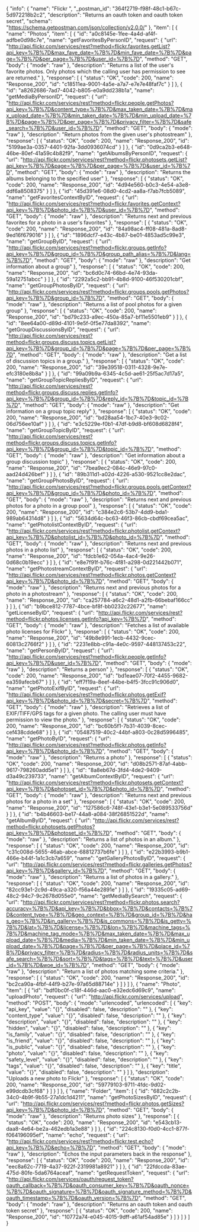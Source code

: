 {
  "info": {
    "name": "Flickr ",
    "_postman_id": "364f2719-f98f-48c1-b67c-5d972218b2c2",
    "description": "Returns an oauth token and oauth token secret",
    "schema": "https://schema.getpostman.com/json/collection/v2.0.0/"
  },
  "item": [
    {
      "name": "Photos",
      "item": [
        {
          "id": "a0c8145e-1fee-4a4d-af4f-adfbe0d98c7e",
          "name": "getFavoritesByPersonID",
          "request": {
            "url": "http://api.flickr.com/services/rest?method=flickr.favorites.getList?api_key=%7B%7D&max_fave_date=%7B%7D&min_fave_date=%7B%7D&page=%7B%7D&per_page=%7B%7D&user_id=%7B%7D",
            "method": "GET",
            "body": {
              "mode": "raw"
            },
            "description": "Returns a list of the user's favorite photos. Only photos which the calling user has permission to see are returned."
          },
          "response": [
            {
              "status": "OK",
              "code": 200,
              "name": "Response_200",
              "id": "c18511ea-9001-4a5e-a7a7-e7e7e48faf7c"
            }
          ]
        },
        {
          "id": "a8262686-7ad7-4042-b805-e0a9dd238b1a",
          "name": "getMediaByPersonID",
          "request": {
            "url": "http://api.flickr.com/services/rest?method=flickr.people.getPhotos?api_key=%7B%7D&content_type=%7B%7D&max_taken_date=%7B%7D&max_upload_date=%7B%7D&min_taken_date=%7B%7D&min_upload_date=%7B%7D&page=%7B%7D&per_page=%7B%7D&privacy_filter=%7B%7D&safe_search=%7B%7D&user_id=%7B%7D",
            "method": "GET",
            "body": {
              "mode": "raw"
            },
            "description": "Return photos from the given user's photostream"
          },
          "response": [
            {
              "status": "OK",
              "code": 200,
              "name": "Response_200",
              "id": "5199ae3a-0357-4401-92fa-3dd0936074cd"
            }
          ]
        },
        {
          "id": "0d9ca2b3-e648-46be-80ef-41a59c4b82f9",
          "name": "getAlbumsByPersonID",
          "request": {
            "url": "http://api.flickr.com/services/rest?method=flickr.photosets.getList?api_key=%7B%7D&page=%7B%7D&per_page=%7B%7D&user_id=%7B%7D",
            "method": "GET",
            "body": {
              "mode": "raw"
            },
            "description": "Returns the albums belonging to the specified user"
          },
          "response": [
            {
              "status": "OK",
              "code": 200,
              "name": "Response_200",
              "id": "4d94e560-b0c3-4e54-a3e8-ddf6a8508375"
            }
          ]
        },
        {
          "id": "45d391e6-08d0-4cd2-aa8a-f7ab7fcb5089",
          "name": "getFavoritesContextByID",
          "request": {
            "url": "http://api.flickr.com/services/rest?method=flickr.favorites.getContext?api_key=%7B%7D&photo_id=%7B%7D&user_id=%7B%7D",
            "method": "GET",
            "body": {
              "mode": "raw"
            },
            "description": "Returns next and previous favorites for a photo in a user's favorites"
          },
          "response": [
            {
              "status": "OK",
              "code": 200,
              "name": "Response_200",
              "id": "84a98ac4-ff08-481a-8ad8-9ed16f679016"
            }
          ]
        },
        {
          "id": "1896dcf7-e43c-4b87-be01-4853ad5c99e3",
          "name": "getGroupByID",
          "request": {
            "url": "http://api.flickr.com/services/rest?method=flickr.groups.getInfo?api_key=%7B%7D&group_id=%7B%7D&group_path_alias=%7B%7D&lang=%7B%7D",
            "method": "GET",
            "body": {
              "mode": "raw"
            },
            "description": "Get information about a group"
          },
          "response": [
            {
              "status": "OK",
              "code": 200,
              "name": "Response_200",
              "id": "bc6d0c74-66bd-4e74-93da-59a12751abcc"
            }
          ]
        },
        {
          "id": "2292a5c2-bb91-4b8d-9100-46f530201cbf",
          "name": "getGroupPhotosByID",
          "request": {
            "url": "http://api.flickr.com/services/rest?method=flickr.groups.pools.getPhotos?api_key=%7B%7D&group_id=%7B%7D",
            "method": "GET",
            "body": {
              "mode": "raw"
            },
            "description": "Returns a list of pool photos for a given group"
          },
          "response": [
            {
              "status": "OK",
              "code": 200,
              "name": "Response_200",
              "id": "bd79c233-a9ec-450a-85a7-bf11e5501eb9"
            }
          ]
        },
        {
          "id": "8ee64a00-d89d-4101-9e5f-0f5e77da8392",
          "name": "getGroupDiscussionsByID",
          "request": {
            "url": "http://api.flickr.com/services/rest?method=flickr.groups.discuss.topics.getList?api_key=%7B%7D&group_id=%7B%7D&page=%7B%7D&per_page=%7B%7D",
            "method": "GET",
            "body": {
              "mode": "raw"
            },
            "description": "Get a list of discussion topics in a group."
          },
          "response": [
            {
              "status": "OK",
              "code": 200,
              "name": "Response_200",
              "id": "39e39518-0311-4328-9e7e-efc3180e8b8a"
            }
          ]
        },
        {
          "id": "99a09b9a-6345-4c5d-ae61-25f5ac7d17a5",
          "name": "getGroupTopicRepliesByID",
          "request": {
            "url": "http://api.flickr.com/services/rest?method=flickr.groups.discuss.replies.getInfo?api_key=%7B%7D&group_id=%7B%7D&reply_id=%7B%7D&topic_id=%7B%7D",
            "method": "GET",
            "body": {
              "mode": "raw"
            },
            "description": "Get information on a group topic reply"
          },
          "response": [
            {
              "status": "OK",
              "code": 200,
              "name": "Response_200",
              "id": "bd28aa54-1bc7-40e3-9c02-06d756ee10af"
            }
          ]
        },
        {
          "id": "e3c5229e-f0b1-47df-b9d8-bf608d6828f4",
          "name": "getGroupTopicByID",
          "request": {
            "url": "http://api.flickr.com/services/rest?method=flickr.groups.discuss.topics.getInfo?api_key=%7B%7D&group_id=%7B%7D&topic_id=%7B%7D",
            "method": "GET",
            "body": {
              "mode": "raw"
            },
            "description": "Get information about a group discussion topic"
          },
          "response": [
            {
              "status": "OK",
              "code": 200,
              "name": "Response_200",
              "id": "7bea9ec2-084c-46e9-97c0-aad24d426bef"
            }
          ]
        },
        {
          "id": "89b311d1-a02d-4226-a530-9521cc8e2dac",
          "name": "getGroupPhotosByID",
          "request": {
            "url": "http://api.flickr.com/services/rest?method=flickr.groups.pools.getContext?api_key=%7B%7D&group_id=%7B%7D&photo_id=%7B%7D",
            "method": "GET",
            "body": {
              "mode": "raw"
            },
            "description": "Returns next and previous photos for a photo in a group pool"
          },
          "response": [
            {
              "status": "OK",
              "code": 200,
              "name": "Response_200",
              "id": "c384e2c6-53b7-4dd9-bda1-989ab64314d8"
            }
          ]
        },
        {
          "id": "5634d64c-bc63-46f3-86cb-cbdf69cea5ac",
          "name": "getPhotolistContextByID",
          "request": {
            "url": "http://api.flickr.com/services/rest?method=flickr.photolist.getContext?api_key=%7B%7D&photolist_id=%7B%7D&photo_id=%7B%7D",
            "method": "GET",
            "body": {
              "mode": "raw"
            },
            "description": "Returns next and previous photos in a photo list"
          },
          "response": [
            {
              "status": "OK",
              "code": 200,
              "name": "Response_200",
              "id": "fdcb1e62-054a-4ac4-9e26-0d68c0b19ecc"
            }
          ]
        },
        {
          "id": "e8e7f91f-b76c-4f81-a298-0d221442b071",
          "name": "getPhotostreamContextByID",
          "request": {
            "url": "http://api.flickr.com/services/rest?method=flickr.photos.getContext?api_key=%7B%7D&photo_id=%7B%7D",
            "method": "GET",
            "body": {
              "mode": "raw"
            },
            "description": "Returns next and previous photos for a photo in a photostream"
          },
          "response": [
            {
              "status": "OK",
              "code": 200,
              "name": "Response_200",
              "id": "ca257784-a6c2-48d1-a2fb-66bebaf166cc"
            }
          ]
        },
        {
          "id": "b9bce812-7787-4bce-bf8f-bb0232c22677",
          "name": "getLicenseByID",
          "request": {
            "url": "http://api.flickr.com/services/rest?method=flickr.photos.licenses.getInfo?api_key=%7B%7D",
            "method": "GET",
            "body": {
              "mode": "raw"
            },
            "description": "Fetches a list of available photo licenses for Flickr"
          },
          "response": [
            {
              "status": "OK",
              "code": 200,
              "name": "Response_200",
              "id": "49b8e991-1ecb-4432-9cec-60813c2766f2"
            }
          ]
        },
        {
          "id": "2231e8bb-c91a-4e0c-9597-448137453c22",
          "name": "getPersonByID",
          "request": {
            "url": "http://api.flickr.com/services/rest?method=flickr.people.getInfo?api_key=%7B%7D&user_id=%7B%7D",
            "method": "GET",
            "body": {
              "mode": "raw"
            },
            "description": "Returns a person"
          },
          "response": [
            {
              "status": "OK",
              "code": 200,
              "name": "Response_200",
              "id": "bd1eae07-70f2-4455-9682-ea359afecb67"
            }
          ]
        },
        {
          "id": "eff7f19a-8eef-44be-b4f5-3fcc91c906d0",
          "name": "getPhotoExifByID",
          "request": {
            "url": "http://api.flickr.com/services/rest?method=flickr.photos.getExif?api_key=%7B%7D&photo_id=%7B%7D&secret=%7B%7D",
            "method": "GET",
            "body": {
              "mode": "raw"
            },
            "description": "Retrieves a list of EXIF/TIFF/GPS tags for a given photo. The calling user must have permission to view the photo."
          },
          "response": [
            {
              "status": "OK",
              "code": 200,
              "name": "Response_200",
              "id": "bc60b5f1-7b31-4039-8cec-cef438cdde68"
            }
          ]
        },
        {
          "id": "05487519-40c2-44bf-a803-0c28d5996485",
          "name": "getPhotoByID",
          "request": {
            "url": "http://api.flickr.com/services/rest?method=flickr.photos.getInfo?api_key=%7B%7D&photo_id=%7B%7D",
            "method": "GET",
            "body": {
              "mode": "raw"
            },
            "description": "Returns a photo"
          },
          "response": [
            {
              "status": "OK",
              "code": 200,
              "name": "Response_200",
              "id": "d08b2571-87af-4abb-9617-798260add5e1"
            }
          ]
        },
        {
          "id": "8a8eb67d-3fd4-4de2-9409-d3a49c239733",
          "name": "getAlbumContextByID",
          "request": {
            "url": "http://api.flickr.com/services/rest?method=flickr.photosets.getContext?api_key=%7B%7D&photoset_id=%7B%7D&photo_id=%7B%7D",
            "method": "GET",
            "body": {
              "mode": "raw"
            },
            "description": "Returns next and previous photos for a photo in a set"
          },
          "response": [
            {
              "status": "OK",
              "code": 200,
              "name": "Response_200",
              "id": "127586c6-748f-43e1-b3e1-5e089533756d"
            }
          ]
        },
        {
          "id": "b4b46603-be17-44a8-a084-38f26851522d",
          "name": "getAlbumByID",
          "request": {
            "url": "http://api.flickr.com/services/rest?method=flickr.photosets.getPhotos?api_key=%7B%7D&photoset_id=%7B%7D",
            "method": "GET",
            "body": {
              "mode": "raw"
            },
            "description": "Returns a list of photos in an album."
          },
          "response": [
            {
              "status": "OK",
              "code": 200,
              "name": "Response_200",
              "id": "c31c008d-5655-46ab-abce-68812737b6fe"
            }
          ]
        },
        {
          "id": "e22b3993-b9b1-466e-b44f-1a1c3cb7a659",
          "name": "getGalleryPhotosByID",
          "request": {
            "url": "http://api.flickr.com/services/rest?method=flickr.galleries.getPhotos?api_key=%7B%7D&gallery_id=%7B%7D",
            "method": "GET",
            "body": {
              "mode": "raw"
            },
            "description": "Returns a list of photos in a gallery."
          },
          "response": [
            {
              "status": "OK",
              "code": 200,
              "name": "Response_200",
              "id": "82cc93e1-2c9d-49ca-a320-f56a44e2891e"
            }
          ]
        },
        {
          "id": "19335c05-ad69-48c2-94c7-9c2678d055e0",
          "name": "getMediaBySearch",
          "request": {
            "url": "http://api.flickr.com/services/rest?method=flickr.photos.search?accuracy=%7B%7D&api_key=%7B%7D&bbox=%7B%7D&contacts=%7B%7D&content_type=%7B%7D&geo_context=%7B%7D&group_id=%7B%7D&has_geo=%7B%7D&in_gallery=%7B%7D&is_commons=%7B%7D&is_getty=%7B%7D&lat=%7B%7D&license=%7B%7D&lon=%7B%7D&machine_tags=%7B%7D&machine_tag_mode=%7B%7D&max_taken_date=%7B%7D&max_upload_date=%7B%7D&media=%7B%7D&min_taken_date=%7B%7D&min_upload_date=%7B%7D&page=%7B%7D&per_page=%7B%7D&place_id=%7B%7D&privacy_filter=%7B%7D&radius=%7B%7D&radius_units=%7B%7D&safe_search=%7B%7D&sort=%7B%7D&tags=%7B%7D&text=%7B%7D&user_id=%7B%7D&woe_id=%7B%7D",
            "method": "GET",
            "body": {
              "mode": "raw"
            },
            "description": "Return a list of photos matching some criteria."
          },
          "response": [
            {
              "status": "OK",
              "code": 200,
              "name": "Response_200",
              "id": "bc2ca90a-4fbf-44f9-b27e-97a65d88714e"
            }
          ]
        }
      ]
    },
    {
      "name": "Photo",
      "item": [
        {
          "id": "bdf0bc0f-c18f-446d-aac0-e32edc6d69c9",
          "name": "uploadPhoto",
          "request": {
            "url": "http://api.flickr.com/services/upload",
            "method": "POST",
            "body": {
              "mode": "urlencoded",
              "urlencoded": [
                {
                  "key": "api_key",
                  "value": "{}",
                  "disabled": false,
                  "description": ""
                },
                {
                  "key": "content_type",
                  "value": "{}",
                  "disabled": false,
                  "description": ""
                },
                {
                  "key": "description",
                  "value": "{}",
                  "disabled": false,
                  "description": ""
                },
                {
                  "key": "hidden",
                  "value": "{}",
                  "disabled": false,
                  "description": ""
                },
                {
                  "key": "is_family",
                  "value": "{}",
                  "disabled": false,
                  "description": ""
                },
                {
                  "key": "is_friend",
                  "value": "{}",
                  "disabled": false,
                  "description": ""
                },
                {
                  "key": "is_public",
                  "value": "{}",
                  "disabled": false,
                  "description": ""
                },
                {
                  "key": "photo",
                  "value": "{}",
                  "disabled": false,
                  "description": ""
                },
                {
                  "key": "safety_level",
                  "value": "{}",
                  "disabled": false,
                  "description": ""
                },
                {
                  "key": "tags",
                  "value": "{}",
                  "disabled": false,
                  "description": ""
                },
                {
                  "key": "title",
                  "value": "{}",
                  "disabled": false,
                  "description": ""
                }
              ]
            },
            "description": "Uploads a new photo to Flickr"
          },
          "response": [
            {
              "status": "OK",
              "code": 200,
              "name": "Response_200",
              "id": "59779103-9711-4fdc-9d02-e99dcdb3cf68"
            }
          ]
        }
      ]
    },
    {
      "name": "Folder",
      "item": [
        {
          "id": "682c2c2b-34c0-4b9f-9b55-27a1dc1d4211",
          "name": "getPhotoSizesByID",
          "request": {
            "url": "http://api.flickr.com/services/rest?method=flickr.photos.getSizes?api_key=%7B%7D&photo_id=%7B%7D",
            "method": "GET",
            "body": {
              "mode": "raw"
            },
            "description": "Returns photo sizes"
          },
          "response": [
            {
              "status": "OK",
              "code": 200,
              "name": "Response_200",
              "id": "e543cb13-daa8-4e64-be2a-462edb1a3e88"
            }
          ]
        },
        {
          "id": "224c8130-f0d0-4cc1-877f-f064196095ef",
          "name": "echo",
          "request": {
            "url": "http://api.flickr.com/services/rest?method=flickr.test.echo?api_key=%7B%7D&echo=%7B%7D",
            "method": "GET",
            "body": {
              "mode": "raw"
            },
            "description": "Echos the input parameters back in the response"
          },
          "response": [
            {
              "status": "OK",
              "code": 200,
              "name": "Response_200",
              "id": "eec8a62c-7719-4a37-922f-2319981a8921"
            }
          ]
        },
        {
          "id": "22fdccda-83ae-475d-80fe-5da6764aceaf",
          "name": "getRequestToken",
          "request": {
            "url": "http://api.flickr.com/services/oauth/request_token?oauth_callback=%7B%7D&oauth_consumer_key=%7B%7D&oauth_nonce=%7B%7D&oauth_signature=%7B%7D&oauth_signature_method=%7B%7D&oauth_timestamp=%7B%7D&oauth_version=%7B%7D",
            "method": "GET",
            "body": {
              "mode": "raw"
            },
            "description": "Returns an oauth token and oauth token secret"
          },
          "response": [
            {
              "status": "OK",
              "code": 200,
              "name": "Response_200",
              "id": "10772a74-e045-4015-9dff-a61af54ad85e"
            }
          ]
        }
      ]
    }
  ]
}